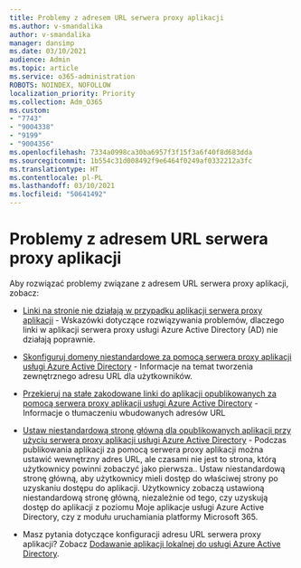 ```yaml
---
title: Problemy z adresem URL serwera proxy aplikacji
ms.author: v-smandalika
author: v-smandalika
manager: dansimp
ms.date: 03/10/2021
audience: Admin
ms.topic: article
ms.service: o365-administration
ROBOTS: NOINDEX, NOFOLLOW
localization_priority: Priority
ms.collection: Adm_O365
ms.custom:
- "7743"
- "9004338"
- "9199"
- "9004356"
ms.openlocfilehash: 7334a0998ca30ba6957f3f15f3a6f40f8d683dda
ms.sourcegitcommit: 1b554c31d008492f9e6464f0249af0332212a3fc
ms.translationtype: HT
ms.contentlocale: pl-PL
ms.lasthandoff: 03/10/2021
ms.locfileid: "50641492"
---
```

# <a name="application-proxy-url-issues"></a>Problemy z adresem URL serwera proxy aplikacji

Aby rozwiązać problemy związane z adresem URL serwera proxy aplikacji, zobacz:

- [Linki na stronie nie działają w przypadku aplikacji serwera proxy aplikacji](https://docs.microsoft.com/azure/active-directory/manage-apps/application-proxy-page-links-broken-problem)  - Wskazówki dotyczące rozwiązywania problemów, dlaczego linki w aplikacji serwera proxy usługi Azure Active Directory (AD) nie działają poprawnie.

- [Skonfiguruj domeny niestandardowe za pomocą serwera proxy aplikacji usługi Azure Active Directory](https://docs.microsoft.com/azure/active-directory/manage-apps/application-proxy-configure-custom-domain)  - Informacje na temat tworzenia zewnętrznego adresu URL dla użytkowników.

- [Przekieruj na stałe zakodowane linki do aplikacji opublikowanych za pomocą serwera proxy aplikacji usługi Azure Active Directory](https://docs.microsoft.com/azure/active-directory/manage-apps/application-proxy-configure-hard-coded-link-translation)  - Informacje o tłumaczeniu wbudowanych adresów URL

- [Ustaw niestandardową stronę główną dla opublikowanych aplikacji przy użyciu serwera proxy aplikacji usługi Azure Active Directory](https://docs.microsoft.com/azure/active-directory/manage-apps/application-proxy-configure-custom-home-page#change-the-home-page-in-the-azure-portal) - Podczas publikowania aplikacji za pomocą serwera proxy aplikacji można ustawić wewnętrzny adres URL, ale czasami nie jest to strona, którą użytkownicy powinni zobaczyć jako pierwsza.. Ustaw niestandardową stronę główną, aby użytkownicy mieli dostęp do właściwej strony po uzyskaniu dostępu do aplikacji. Użytkownicy zobaczą ustawioną niestandardową stronę główną, niezależnie od tego, czy uzyskują dostęp do aplikacji z poziomu Moje aplikacje usługi Azure Active Directory, czy z modułu uruchamiania platformy Microsoft 365.

- Masz pytania dotyczące konfiguracji adresu URL serwera proxy aplikacji? Zobacz [Dodawanie aplikacji lokalnej do usługi Azure Active Directory](https://docs.microsoft.com/azure/active-directory/manage-apps/application-proxy-add-on-premises-application#add-an-on-premises-app-to-azure-ad).
 

